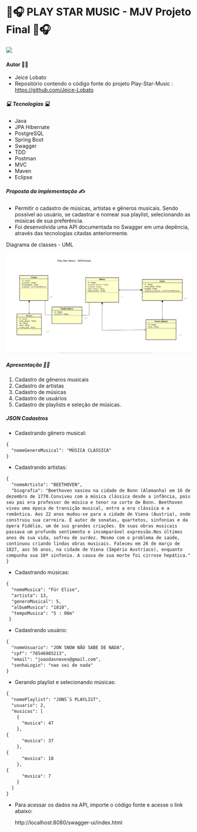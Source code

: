 # 🎵🎧  PLAY STAR MUSIC - MJV Projeto Final  🎵🎧


<img src="https://www.vilage.com.br/blog/wp-content/uploads/2021/04/como-registrar-uma-musica.png" width="700px">

#### Autor 👩‍🎓
- Jeice Lobato
- Repositório contendo o código fonte do projeto Play-Star-Music : https://github.com/Jeice-Lobato

##### 💻 Tecnologias 💻
* Java
* JPA Hibernate
* PostgreSQL
* Spring Boot
* Swagger
* TDD
* Postman
* MVC
* Maven
* Eclipse

##### Proposta da implementação ✍️
* Permitir o cadastro de músicas, artistas e gêneros musicais. Sendo possível ao usuário, se cadastrar e nomear sua playlist, selecionando as músicas de sua preferência.
* Foi desenvolvida uma API documentada no Swagger em uma depência, através das tecnologias citadas anteriormente.

Diagrama de classes - UML

<img src="https://github.com/Jeice-Lobato/Play-Star-Music-MJVSchool/blob/main/UML%20-%20PLAY%20STAR%20MUSIC.png?raw=true" width="900px">

##### Apresentação 👩‍🏫
1. Cadastro de gêneros musicais
2. Cadastro de artistas
3. Cadastro de músicas
4. Cadastro de usuários
5. Cadastro de playlists e seleção de músicas.
##### JSON Cadastros

* Cadastrando gênero musical:
```
{
  "nomeGeneroMusical": "MÚSICA CLÁSSICA"
}
```
* Cadastrando artistas:
```
{
  "nomeArtista": "BEETHOVEN",
  "biografia": "Beethoven nasceu na cidade de Bonn (Alemanha) em 16 de dezembro de 1770.Conviveu com a música clássica desde a infância, pois seu pai era professor de música e tenor na corte de Bonn. Beethoven viveu uma época de transição musical, entre a era clássica e a romântica. Aos 22 anos mudou-se para a cidade de Viena (Áustria), onde construiu sua carreira. É autor de sonatas, quartetos, sinfonias e da ópera Fidélio, um de sus grandes criações. Em suas obras musicais passava um profundo sentimento e incomparável expressão.Nos últimos anos de sua vida, sofreu de surdez. Mesmo com o problema de saúde, continuou criando lindas obras musicais. Faleceu em 26 de março de 1827, aos 56 anos, na cidade de Viena (Império Austríaco), enquanto compunha sua 10ª sinfonia. A causa de sua morte foi cirrose hepática."
}
```
* Cadastrando músicas:
```
{
  "nomeMusica": "Für Elise",
  "artista": 13,
  "generoMusical": 5,
  "albumMusica": "1810",
  "tempoMusica": "5 : 06m"
 }
```
* Cadastrando  usuário:
```
{
  "nomeUsuario": "JON SNOW NÃO SABE DE NADA",
  "cpf": "78546985213",
  "email": "joaodasneves@gmail.com",
  "senhaLogin": "nao sei de nada"
}
```
* Gerando playlist e selecionando músicas:
```
{
  "nomePlaylist": "JONS`S PLAYLIST",
  "usuario": 2,
  "musicas": [
    {
      "musica": 47
    },
{
      "musica": 37
    },
{
      "musica": 18
    },
{
      "musica": 7
    }
  ]
}
```
* Para acessar os dados na API, importe o código fonte e acesse o link abaixo:

  http://localhost:8080/swagger-ui/index.html






